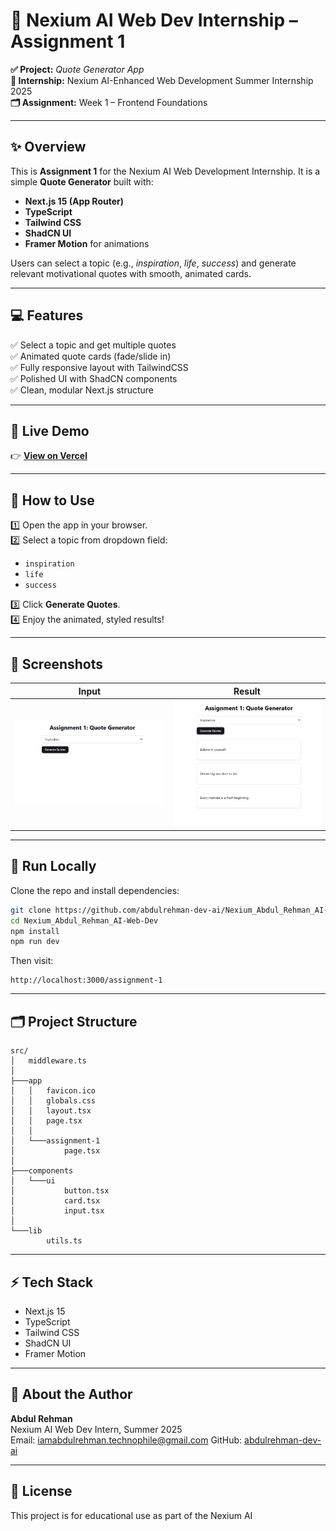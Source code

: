 # 🚀 Nexium AI Web Dev Internship – Assignment 1

**✅ Project:** *Quote Generator App*  
**📅 Internship:** Nexium AI-Enhanced Web Development Summer Internship 2025  
**🗂️ Assignment:** Week 1 – Frontend Foundations

---

## ✨ Overview

This is **Assignment 1** for the Nexium AI Web Development Internship. It is a simple **Quote Generator** built with:

- **Next.js 15 (App Router)**
- **TypeScript**
- **Tailwind CSS**
- **ShadCN UI**
- **Framer Motion** for animations

Users can select a topic (e.g., *inspiration*, *life*, *success*) and generate relevant motivational quotes with smooth, animated cards.

---

## 💻 Features

✅ Select a topic and get multiple quotes  
✅ Animated quote cards (fade/slide in)  
✅ Fully responsive layout with TailwindCSS  
✅ Polished UI with ShadCN components  
✅ Clean, modular Next.js structure  

---

## 🔗 Live Demo

👉 [**View on Vercel**](https://nexium-abdul-rehman-quote-generator-delta.vercel.app/)

---

## 🧭 How to Use

1️⃣ Open the app in your browser.  
2️⃣ Select a topic from dropdown field:  
- `inspiration`
- `life`
- `success`  

3️⃣ Click **Generate Quotes**.  
4️⃣ Enjoy the animated, styled results!

---

## 📸 Screenshots



| **Input**                             | **Result**                              |
| -------------------------------------- | --------------------------------------- |
| ![Input](public/images/input.png) | ![Output](public/images/output.png) |

---

## 🧪 Run Locally

Clone the repo and install dependencies:

```bash
git clone https://github.com/abdulrehman-dev-ai/Nexium_Abdul_Rehman_AI-Web-Dev
cd Nexium_Abdul_Rehman_AI-Web-Dev
npm install
npm run dev
```

Then visit:

```
http://localhost:3000/assignment-1
```

---

## 🗂️ Project Structure

```
src/
│   middleware.ts
│
├───app
│   │   favicon.ico
│   │   globals.css
│   │   layout.tsx
│   │   page.tsx
│   │
│   └───assignment-1
│           page.tsx
│
├───components
│   └───ui
│           button.tsx
│           card.tsx
│           input.tsx
│
└───lib
        utils.ts
```

---

## ⚡ Tech Stack

- Next.js 15
- TypeScript
- Tailwind CSS
- ShadCN UI
- Framer Motion

---

## 🙋 About the Author

**Abdul Rehman**  
Nexium AI Web Dev Intern, Summer 2025  
Email: iamabdulrehman.technophile@gmail.com 
GitHub: [abdulrehman-dev-ai](https://github.com/abdulrehman-dev-ai)

---

## 📜 License

This project is for educational use as part of the Nexium AI
